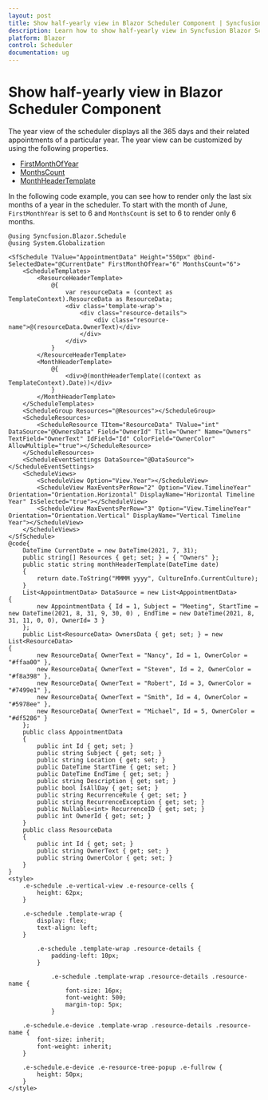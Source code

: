 ```yaml
---
layout: post
title: Show half-yearly view in Blazor Scheduler Component | Syncfusion
description: Learn how to show half-yearly view in Syncfusion Blazor Scheduler component and limit number of months and customization in year view.
platform: Blazor
control: Scheduler
documentation: ug
---
```


# Show half-yearly view in Blazor Scheduler Component

The year view of the scheduler displays all the 365 days and their related appointments of a particular year. The year view can be customized by using the following properties.

* [FirstMonthOfYear](https://help.syncfusion.com/cr/blazor/Syncfusion.Blazor.Schedule.SfSchedule-1.html#Syncfusion_Blazor_Schedule_SfSchedule_1_FirstMonthOfYear)
* [MonthsCount](https://help.syncfusion.com/cr/blazor/Syncfusion.Blazor.Schedule.SfSchedule-1.html#Syncfusion_Blazor_Schedule_SfSchedule_1_MonthsCount)
* [MonthHeaderTemplate](https://help.syncfusion.com/cr/blazor/Syncfusion.Blazor.Schedule.ScheduleTemplates.html#Syncfusion_Blazor_Schedule_ScheduleTemplates_MonthHeaderTemplate)

In the following code example, you can see how to render only the last six months of a year in the scheduler. To start with the month of  June, `FirstMonthYear` is set to 6 and `MonthsCount` is set to 6 to render only 6 months.

```cshtml
@using Syncfusion.Blazor.Schedule
@using System.Globalization

<SfSchedule TValue="AppointmentData" Height="550px" @bind-SelectedDate="@CurrentDate" FirstMonthOfYear="6" MonthsCount="6">
    <ScheduleTemplates>
        <ResourceHeaderTemplate>
            @{
                var resourceData = (context as TemplateContext).ResourceData as ResourceData;
                <div class='template-wrap'>
                    <div class="resource-details">
                        <div class="resource-name">@(resourceData.OwnerText)</div>
                    </div>
                </div>
            }
        </ResourceHeaderTemplate>
        <MonthHeaderTemplate>
            @{
                <div>@(monthHeaderTemplate((context as TemplateContext).Date))</div>
            }
        </MonthHeaderTemplate>
    </ScheduleTemplates>
    <ScheduleGroup Resources="@Resources"></ScheduleGroup>
    <ScheduleResources>
        <ScheduleResource TItem="ResourceData" TValue="int" DataSource="@OwnersData" Field="OwnerId" Title="Owner" Name="Owners" TextField="OwnerText" IdField="Id" ColorField="OwnerColor" AllowMultiple="true"></ScheduleResource>
    </ScheduleResources>
    <ScheduleEventSettings DataSource="@DataSource"></ScheduleEventSettings>
    <ScheduleViews>
        <ScheduleView Option="View.Year"></ScheduleView>
        <ScheduleView MaxEventsPerRow="2" Option="View.TimelineYear" Orientation="Orientation.Horizontal" DisplayName="Horizontal Timeline Year" IsSelected="true"></ScheduleView>
        <ScheduleView MaxEventsPerRow="3" Option="View.TimelineYear" Orientation="Orientation.Vertical" DisplayName="Vertical Timeline Year"></ScheduleView>
    </ScheduleViews>
</SfSchedule>
@code{
    DateTime CurrentDate = new DateTime(2021, 7, 31);
    public string[] Resources { get; set; } = { "Owners" };
    public static string monthHeaderTemplate(DateTime date)
    {
        return date.ToString("MMMM yyyy", CultureInfo.CurrentCulture);
    }
    List<AppointmentData> DataSource = new List<AppointmentData>
{
        new AppointmentData { Id = 1, Subject = "Meeting", StartTime = new DateTime(2021, 8, 31, 9, 30, 0) , EndTime = new DateTime(2021, 8, 31, 11, 0, 0), OwnerId= 3 }
    };
    public List<ResourceData> OwnersData { get; set; } = new List<ResourceData>
{
        new ResourceData{ OwnerText = "Nancy", Id = 1, OwnerColor = "#ffaa00" },
        new ResourceData{ OwnerText = "Steven", Id = 2, OwnerColor = "#f8a398" },
        new ResourceData{ OwnerText = "Robert", Id = 3, OwnerColor = "#7499e1" },
        new ResourceData{ OwnerText = "Smith", Id = 4, OwnerColor = "#5978ee" },
        new ResourceData{ OwnerText = "Michael", Id = 5, OwnerColor = "#df5286" }
    };
    public class AppointmentData
    {
        public int Id { get; set; }
        public string Subject { get; set; }
        public string Location { get; set; }
        public DateTime StartTime { get; set; }
        public DateTime EndTime { get; set; }
        public string Description { get; set; }
        public bool IsAllDay { get; set; }
        public string RecurrenceRule { get; set; }
        public string RecurrenceException { get; set; }
        public Nullable<int> RecurrenceID { get; set; }
        public int OwnerId { get; set; }
    }
    public class ResourceData
    {
        public int Id { get; set; }
        public string OwnerText { get; set; }
        public string OwnerColor { get; set; }
    }
}
<style>
    .e-schedule .e-vertical-view .e-resource-cells {
        height: 62px;
    }

    .e-schedule .template-wrap {
        display: flex;
        text-align: left;
    }

        .e-schedule .template-wrap .resource-details {
            padding-left: 10px;
        }

            .e-schedule .template-wrap .resource-details .resource-name {
                font-size: 16px;
                font-weight: 500;
                margin-top: 5px;
            }

    .e-schedule.e-device .template-wrap .resource-details .resource-name {
        font-size: inherit;
        font-weight: inherit;
    }

    .e-schedule.e-device .e-resource-tree-popup .e-fullrow {
        height: 50px;
    }
</style>

```
